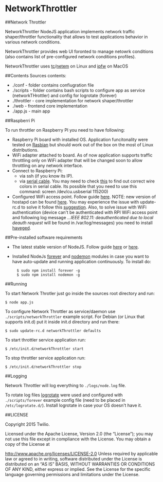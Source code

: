 # NetworkThrottler
##Network Throttler

NetworkThrottler NodeJS application implements network traffic shaper/throttler functionality that allows to test applications behavior in various network conditions. 

NetworkThrottler provides web UI foronted to manage netowrk conditions (also contains list of pre-configured network conditions profiles).

NetworkThrottler uses [tc](http://www.lartc.org/manpages/tc.txt)/[netem](http://www.linuxfoundation.org/collaborate/workgroups/networking/netem) on Linux and [ipfw](http://www.manpages.info/macosx/ipfw.8.html) on MacOS

##Contents
Sources contents:
* ./conf - folder contains confiugration file 
* ./scripts - folder contains bash scripts to configure app as service (networkTHrottler) and config for logrotate (forever)    
* ./throttler - core implementation for network shaper/throttler
* ./web - frontend core implementation
* ./app.js - main app

##Raspberri Pi

To run throttler on Raspberry PI you need to have following:
* Raspberry Pi board with installed OS. Application funcitonality were tested on [Rasbian](http://www.raspbian.org/) but should work out of the box on the most of Linux distributions.
* WiFi adapter attached to board. As of now application supports traffic throttling only on WiFi adapter that will be changed soon to allow throttling on any network interface. 
* Connect to Raspberry Pi: 
    - via ssh (if you know its IP).
    - via [serial cable](http://workshop.raspberrypiaustralia.com/usb/ttl/connecting/2014/08/31/01-connecting-to-raspberry-pi-via-usb/). You may need to check [this](http://www.adafruit.com/products/954?&main_page=product_info&products_id=954) to find out correct wire colors in serial cable. Its possible that you need to use this command: screen /dev/cu.usbserial 115200)  
* Configured WiFi access point. Follow guide [here](http://raspberrypihq.com/how-to-turn-a-raspberry-pi-into-a-wifi-router/). NOTE: new version of hostapd can be found [here](https://github.com/jenssegers/RTL8188-hostapd/archive/v2.0.tar.gz). You may experience the issue with update-rc.d to solve it follow this [suggestion](https://groups.google.com/forum/#!topic/logstash-users/orpWBtElt0c). Also, to solve issue with WiFi authentication (device can't be authenticated with RPI WiFi access point and following log message _...IEEE 802.11: deauthenticated due to local deauth request_ will be found in /var/log/messages) you need to install [haveged](http://itsacleanmachine.blogspot.de/2013/02/wifi-access-point-with-raspberry-pi.htmli).

##Pre-installed software requirements

* The latest stable version of NodeJS. Follow guide [here](http://weworkweplay.com/play/raspberry-pi-nodejs/) or [here](https://blog.adafruit.com/2015/02/13/download-compiled-version-of-node-js-0-12-0-stable-for-raspberry-pi-here-piday-raspberrypi-raspberry_pi/).
* Installed NodeJs [forever](https://www.npmjs.com/package/forever) and [nodemon](https://www.npmjs.com/package/nodemon) modules in case you want to have auto-update and running application continuously. To install do:

		$ sudo npm install forever -g
		$ sudo npm install nodemon -g

##Running

To start Network Throtler just go inside the sources root directory and run:
	
	$ node app.js

To configure Network Throttler as service/daemon use `./scripts/networkThrottler` example script. For Debian (or Linux that supports init.d) put it inside init.d directory and run there:

	$ sudo update-rc.d networkThrottler defaults 

To start throttler service application run:
	
	$ /etc/init.d/networkThrottler start

To stop throttler service application run:
	
	$ /etc/init.d/networkThrottler stop

##Logging

Network Throttler will log everything to `./logs/node.log` file.

To rotate log files [logrotate](https://packages.debian.org/sid/logrotate) were used and configured with `./scripts/forever` example config file (need to be placed in `/etc/logrotate.d/`). Install logrotate in case your OS doesn't have it.


##LICENSE

Copyright 2015 Twilio.

Licensed under the Apache License, Version 2.0 (the “License”); you may not use this file except in
compliance with the License. You may obtain a copy of the License at

http://www.apache.org/licenses/LICENSE-2.0
Unless required by applicable law or agreed to in writing, software distributed under the License is
distributed on an “AS IS” BASIS, WITHOUT WARRANTIES OR CONDITIONS OF ANY KIND, either express or
implied. See the License for the specific language governing permissions and limitations under the
License.
